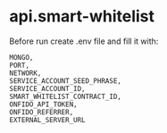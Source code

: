 # api.smart-whitelist

Before run create .env file and fill it with:
```
MONGO,
PORT,
NETWORK,
SERVICE_ACCOUNT_SEED_PHRASE,
SERVICE_ACCOUNT_ID,
SMART_WHITELIST_CONTRACT_ID,
ONFIDO_API_TOKEN,
ONFIDO_REFERRER,
EXTERNAL_SERVER_URL
```
